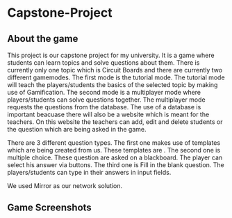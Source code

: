# Capstone-Project

## About the game
This project is our capstone project for my university. It is a game where students can learn topics and solve questions about them. There is currently only one topic which is Circuit Boards and there are currently two different gamemodes. The first mode is the tutorial mode. The tutorial mode will teach the players/students the basics of the selected topic by making use of Gamification. The second mode is a multiplayer mode where players/students can solve questions together. The multiplayer mode requests the questions from the database. The use of a database is important beacuase there will also be a website which is meant for the teachers. On this website the teachers can add, edit and delete students or the question which are being asked in the game.

There are 3 different question types. The first one makes use of templates which are being created from us. These templates are . The second one is multiple choice. These question are asked on a blackboard. The player can select his answer via buttons. The third one is Fill in the blank question. The players/students can type in their answers in input fields.

We used Mirror as our network solution. 


## Game Screenshots
